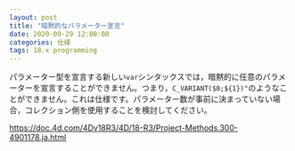 ```yaml
---
layout: post
title: "暗黙的なパラメーター宣言"
date: 2020-09-29 12:00:00
categories: 仕様
tags: 18.x programming 
---
```


パラメーター型を宣言する新しい``var``シンタックスでは，暗黙的に任意のパラメーターを宣言することができません。つまり，``C_VARIANT($0;${1})"``のようなことができません。これは仕様です。パラメーター数が事前に決まっていない場合，コレクション側を使用することを検討してください。

https://doc.4d.com/4Dv18R3/4D/18-R3/Project-Methods.300-4901178.ja.html
